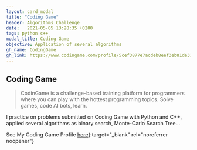 ```yaml
---
layout: card_modal
title: "Coding Game"
header: Algorithms Challenge
date:   2021-05-05 13:28:35 +0200
tags: python c++
modal_title: Coding Game
objective: Application of several algorithms
gh_name: CodingGame
gh_link: https://www.codingame.com/profile/5cef3877e7acdeb8eef3eb81de3122579039901
---
```



## Coding Game 

> CodinGame is a challenge-based training platform for programmers where you can play with the hottest programming topics. Solve games, code AI bots, learn.

I practice on problems submitted on Coding Game with Python and C++, applied several algorithms as binary search, Monte-Carlo Search Tree...

See My Coding Game Profile [here](https://www.codingame.com/profile/5cef3877e7acdeb8eef3eb81de3122579039901){:target="_blank" rel="noreferrer noopener"}
